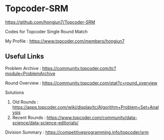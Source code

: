 # Topcoder-SRM

https://github.com/hongjun7/Topcoder-SRM

Codes for Topcoder Single Round Match

My Profile : https://www.topcoder.com/members/hongjun7

## Useful Links

Problem Archive : https://community.topcoder.com/tc?module=ProblemArchive

Round Overview : https://community.topcoder.com/stat?c=round_overview

Solutions
1) Old Rounds : https://apps.topcoder.com/wiki/display/tc/Algorithm+Problem+Set+Analysis          
2) Recent Rounds : https://www.topcoder.com/community/data-science/data-science-editorials/

Division Summary : https://competitiveprogramming.info/topcoder/srm
